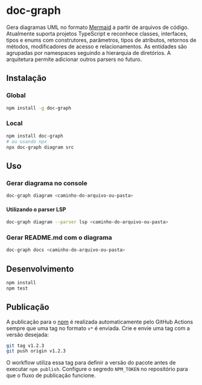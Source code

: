 # doc-graph

Gera diagramas UML no formato [Mermaid](https://mermaid.js.org/) a partir de arquivos de código. Atualmente suporta projetos TypeScript e reconhece classes, interfaces, tipos e enums com construtores, parâmetros, tipos de atributos, retornos de métodos, modificadores de acesso e relacionamentos. As entidades são agrupadas por namespaces seguindo a hierarquia de diretórios. A arquitetura permite adicionar outros parsers no futuro.

## Instalação

### Global

```bash
npm install -g doc-graph
```

### Local

```bash
npm install doc-graph
# ou usando npx
npx doc-graph diagram src
```

## Uso

### Gerar diagrama no console

```bash
doc-graph diagram <caminho-do-arquivo-ou-pasta>
```

#### Utilizando o parser LSP

```bash
doc-graph diagram --parser lsp <caminho-do-arquivo-ou-pasta>
```

### Gerar README.md com o diagrama

```bash
doc-graph docs <caminho-do-arquivo-ou-pasta>
```

## Desenvolvimento

```bash
npm install
npm test
```

## Publicação

A publicação para o [npm](https://www.npmjs.com/) é realizada automaticamente pelo GitHub Actions sempre que uma tag no formato `v*` é enviada. Crie e envie uma tag com a versão desejada:

```bash
git tag v1.2.3
git push origin v1.2.3
```

O workflow utiliza essa tag para definir a versão do pacote antes de executar `npm publish`. Configure o segredo `NPM_TOKEN` no repositório para que o fluxo de publicação funcione.
